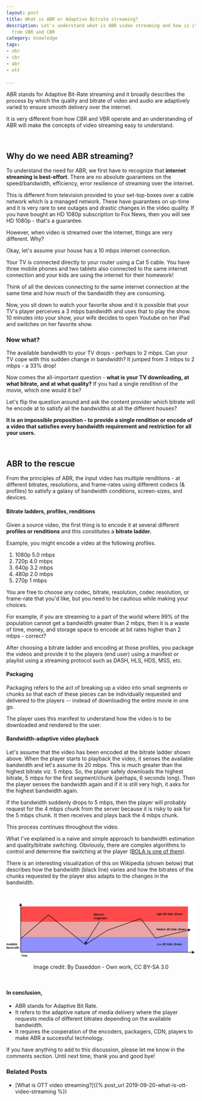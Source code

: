 ```yaml
---
layout: post
title: What is ABR or Adaptive Bitrate streaming?
description: Let's understand what is ABR video streaming and how is it different
  from VBR and CBR
category: knowledge
tags:
- vbr
- cbr
- abr
- ott

---
```

ABR stands for Adaptive Bit-Rate streaming and it broadly describes the process by which the quality and bitrate of video and audio are adaptively varied to ensure smooth delivery over the internet.

It is very different from how CBR and VBR operate and an understanding of ABR will make the concepts of video streaming easy to understand.

<br>

## **Why do we need ABR streaming?**

To understand the need for ABR, we first have to recognize that **internet streaming is best-effort**. There are no absolute guarantees on the speed/bandwidth, efficiency, error resilience of streaming over the internet.

This is different from television provided to your set-top-boxes over a cable network which is a managed network. These have guarantees on up-time and it is very rare to see outages and drastic changes in the video quality. If you have bought an HD 1080p subscription to Fox News, then you will see HD 1080p - that's a guarantee.

However, when video is streamed over the internet, things are very different. Why?

Okay, let's assume your house has a 10 mbps internet connection.

Your TV is connected directly to your router using a Cat 5 cable. You have three mobile phones and two tablets also connected to the same internet connection and your kids are using the internet for their homework!

Think of all the devices connecting to the same internet connection at the same time and how much of the bandwidth they are consuming.

Now, you sit down to watch your favorite show and it is possible that your TV's player perceives a 3 mbps bandwidth and uses that to play the show. 10 minutes into your show, your wife decides to open Youtube on her iPad and switches on her favorite show.

### **Now what?**

The available bandwidth to your TV drops - perhaps to 2 mbps. Can your TV cope with this sudden change in bandwidth? It jumped from 3 mbps to 2 mbps - a 33% drop!

Now comes the all-important question - **what is your TV downloading, at what bitrate, and at what quality?** If you had a single rendition of the movie, which one would it be?

Let's flip the question around and ask the content provider which bitrate will he encode at to satisfy all the bandwidths at all the different houses?

**It is an impossible proposition - to provide a single rendition or encode of a video that satisfies every bandwidth requirement and restriction for all your users.**

<br>

## **ABR to the rescue**

From the principles of ABR, the input video has multiple renditions - at different bitrates, resolutions, and frame-rates using different codecs (& profiles) to satisfy a galaxy of bandwidth conditions, screen-sizes, and devices.

#### Bitrate ladders, profiles, renditions

Given a source video, the first thing is to encode it at several different **profiles or renditions** and this constitutes a **bitrate ladder.**

Example, you might encode a video at the following profiles.

1. 1080p 5.0 mbps
2. 720p 4.0 mbps
3. 640p 3.2 mbps
4. 480p 2.0 mbps
5. 270p 1 mbps

You are free to choose any codec, bitrate, resolution, codec resolution, or frame-rate that you'd like, but you need to be cautious while making your choices.

For example, if you are streaming to a part of the world where 99% of the population cannot get a bandwidth greater than 2 mbps, then it is a waste of time, money, and storage space to encode at bit rates higher than 2 mbps - correct?

After choosing a bitrate ladder and encoding at those profiles, you package the videos and provide it to the players (end user) using a manifest or playlist using a streaming protocol such as DASH, HLS, HDS, MSS, etc.

#### Packaging

Packaging refers to the act of breaking up a video into small segments or chunks so that each of these pieces can be individually requested and delivered to the players -- instead of downloading the entire movie in one go.

The player uses this manifest to understand how the video is to be downloaded and rendered to the user.

#### Bandwidth-adaptive video playback

Let's assume that the video has been encoded at the bitrate ladder shown above. When the player starts to playback the video, it senses the available bandwidth and let's assume its 20 mbps. This is much greater than the highest bitrate viz. 5 mbps. So, the player safely downloads the highest bitrate, 5 mbps for the first segment/chunk (perhaps, 6 seconds long). Then the player senses the bandwidth again and if it is still very high, it asks for the highest bandwidth again.

If the bandwidth suddenly drops to 5 mbps, then the player will probably request for the 4 mbps chunk from the server because it is risky to ask for the 5 mbps chunk. It then receives and plays back the 4 mbps chunk.

This process continues throughout the video.

What I've explained is a naive and simple approach to bandwidth estimation and quality/bitrate switching. Obviously, there are complex algorithms to control and determine the switching at the player ([BOLA is one of them](https://arxiv.org/pdf/1601.06748.pdf)).

There is an interesting visualization of this on Wikipedia (shown below) that describes how the bandwidth (black line) varies and how the bitrates of the chunks requested by the player also adapts to the changes in the bandwidth.

<br>

![](/uploads/Adaptive_streaming_overview_bit_rates_2011_07_28.png)<center> Image credit: By Daseddon - Own work, CC BY-SA 3.0 </center>

<br>

#### In conclusion,

* ABR stands for Adaptive Bit Rate.
* It refers to the adaptive nature of media delivery where the player requests media of different bitrates depending on the available bandwidth.
* It requires the cooperation of the encoders, packagers, CDN, players to make ABR a successful technology.

If you have anything to add to this discussion, please let me know in the comments section. Until next time, thank you and good bye!



<div class="related-posts" markdown="1">

### Related Posts

- [What is OTT video streaming?]({% post_url 2019-09-20-what-is-ott-video-streaming %}) 
</div>
